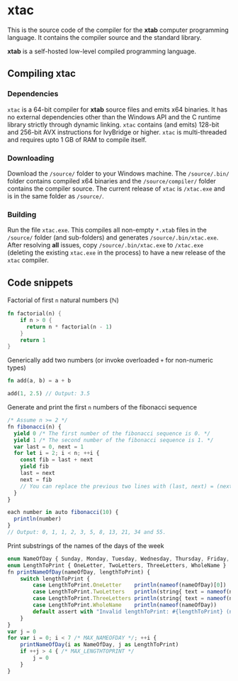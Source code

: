 # xtac
This is the source code of the compiler for the **xtab** computer programming language. It contains the compiler source and the standard library.

**xtab** is a self-hosted low-level compiled programming language.

## Compiling xtac

### Dependencies
`xtac` is a 64-bit compiler for **xtab** source files and emits x64 binaries. It has no external dependencies other than the Windows API and the C runtime library strictly through dynamic linking. `xtac` contains (and emits) 128-bit and 256-bit AVX instructions for IvyBridge or higher. `xtac` is multi-threaded and requires upto 1 GB of RAM to compile itself.

### Downloading
Download the `/source/` folder to your Windows machine. The `/source/.bin/` folder contains compiled x64 binaries and the `/source/compiler/` folder contains the compiler source. The current release of `xtac` is `/xtac.exe` and is in the same folder as `/source/`.

### Building
Run the file `xtac.exe`. This compiles all non-empty `*.xtab` files in the `/source/` folder (and sub-folders) and generates `/source/.bin/xtac.exe`. After resolving **all** issues, copy `/source/.bin/xtac.exe` to `/xtac.exe` (deleting the existing `xtac.exe` in the process) to have a new release of the `xtac` compiler.

## Code snippets

Factorial of first `n` natural numbers (ℕ)

```rust
fn factorial(n) {
    if n > 0 {
      return n * factorial(n - 1)
    }
    return 1
}
```

Generically add two numbers (or invoke overloaded `+` for non-numeric types)

```rust
fn add(a, b) = a + b

add(1, 2.5) // Output: 3.5
```

Generate and print the first `n` numbers of the fibonacci sequence

```javascript
/* Assume n >= 2 */
fn fibonacci(n) {
  yield 0 /* The first number of the fibonacci sequence is 0. */
  yield 1 /* The second number of the fibonacci sequence is 1. */  
  var last = 0, next = 1
  for let i = 2; i < n; ++i {
    const fib = last + next
    yield fib
    last = next
    next = fib
    // You can replace the previous two lines with (last, next) = (next, fib)
  }
}

each number in auto fibonacci(10) {
  println(number)
}
// Output: 0, 1, 1, 2, 3, 5, 8, 13, 21, 34 and 55.
```

Print substrings of the names of the days of the week

```javascript
enum NameOfDay { Sunday, Monday, Tuesday, Wednesday, Thursday, Friday, Saturday }
enum LengthToPrint { OneLetter, TwoLetters, ThreeLetters, WholeName }
fn printNameOfDay(nameOfDay, lengthToPrint) {
    switch lengthToPrint {
        case LengthToPrint.OneLetter    println(nameof(nameOfDay)[0])
        case LengthToPrint.TwoLetters   println(string{ text = nameof(nameOfDay).text, length = 2 })
        case LengthToPrint.ThreeLetters println(string{ text = nameof(nameOfDay).text, length = 3 })
        case LengthToPrint.WholeName    println(nameof(nameOfDay))
        default assert with "Invalid lengthToPrint: #{lengthToPrint} (nameof(lengthToPrint))"
    }
}
var j = 0
for var i = 0; i < 7 /* MAX_NAMEOFDAY */; ++i {
    printNameOfDay(i as NameOfDay, j as LengthToPrint)
    if ++j > 4 { /* MAX_LENGTHTOPRINT */
        j = 0
    }
}
```
